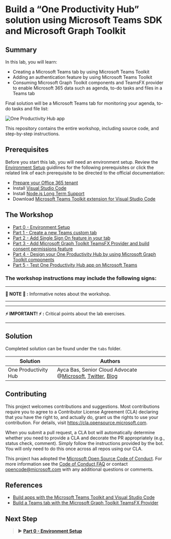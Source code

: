 # Build a “One Productivity Hub” solution using Microsoft Teams SDK and Microsoft Graph Toolkit

## Summary

In this lab, you will learn:
- Creating a Microsoft Teams tab by using Microsoft Teams Toolkit
- Adding an authentication feature by using Microsoft Teams Toolkit
- Consuming Microsoft Graph Toolkit components and TeamsFX provider to enable Microsoft 365 data such as agenda, to-do tasks and files in a Teams tab 

Final solution will be a Microsoft Teams tab for monitoring your agenda, to-do tasks and file list:

![One Productivity Hub app](/Labs/Images/OneProductivityHub-final.gif)

This repository contains the entire workshop, including source code, and step-by-step instructions.

## Prerequisites

Before you start this lab, you will need an environment setup. Review the [Environment Setup](/Labs/00-Setup.md) guidlines for the following prerequisites or click the related link of each prerequisite to be directed to the official documentation:
  
- [Prepare your Office 365 tenant](https://cda.ms/1J5) 
- Install [Visual Studio Code](https://code.visualstudio.com/)
- Install [Node.js Long Term Support](https://nodejs.org/)
- Download [Microsoft Teams Toolkit extension for Visual Studio Code](https://marketplace.visualstudio.com/items?itemName=TeamsDevApp.ms-teams-vscode-extension)

## The Workshop

- [Part 0 - Environment Setup](/Labs/00-Setup.md)
- [Part 1 - Create a new Teams custom tab](/Labs/01-Create_Teams_tab.md)
- [Part 2 - Add Single Sign On feature in your tab](/Labs/02-Create_SSO_Feature.md)
- [Part 3 - Add Microsoft Graph Toolkit TeamsFX Provider and build consent permissions feature](/Labs/03-Initialize_MGT_and_consent_permissions.md)
- [Part 4 - Design your One Productivity Hub by using Microsoft Graph Toolkit components](/Labs/04-Design_your_tab_using_MGT_components.md)
- [Part 5 - Test One Productivity Hub app on Microsoft Teams](/Labs/05-Test_your_tab.md)


### The workshop instructions may include the following signs: 

---

**📌 NOTE 📌 :** Informative notes about the workshop.

---
---
**⚡ IMPORTANT! ⚡ :** Critical points about the lab exercises. 

---

## Solution

Completed solution can be found under the `tabs` folder. 

Solution|Authors
--------|-------
One Productivity Hub | Ayca Bas, Senior Cloud Advocate @[Microsoft](https://developer.microsoft.com/en-us/advocates/ayca-bas), [Twitter](https://twitter.com/aycabs), [Blog](https://quickbites.dev/) 

## Contributing

This project welcomes contributions and suggestions.  Most contributions require you to agree to a
Contributor License Agreement (CLA) declaring that you have the right to, and actually do, grant us
the rights to use your contribution. For details, visit https://cla.opensource.microsoft.com.

When you submit a pull request, a CLA bot will automatically determine whether you need to provide
a CLA and decorate the PR appropriately (e.g., status check, comment). Simply follow the instructions
provided by the bot. You will only need to do this once across all repos using our CLA.

This project has adopted the [Microsoft Open Source Code of Conduct](https://opensource.microsoft.com/codeofconduct/).
For more information see the [Code of Conduct FAQ](https://opensource.microsoft.com/codeofconduct/faq/) or
contact [opencode@microsoft.com](mailto:opencode@microsoft.com) with any additional questions or comments.

## References
- [Build apps with the Microsoft Teams Toolkit and Visual Studio Code](https://cda.ms/1Jj)
- [Build a Teams tab with the Microsoft Graph Toolkit TeamsFX Provider](https://aka.ms/mgt/teamsfx)

## Next Step
> ▶️ **[Part 0 - Environment Setup](/Labs/00-Setup.md)**
